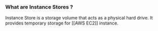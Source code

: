 ### What are Instance Stores ? 

Instance Store is a storage volume that acts as a physical hard drive.
It provides temporary storage for [[AWS EC2]] instance.
